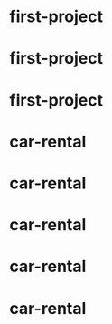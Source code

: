 # first-project
# first-project
# first-project
# car-rental
# car-rental
# car-rental
# car-rental
# car-rental
